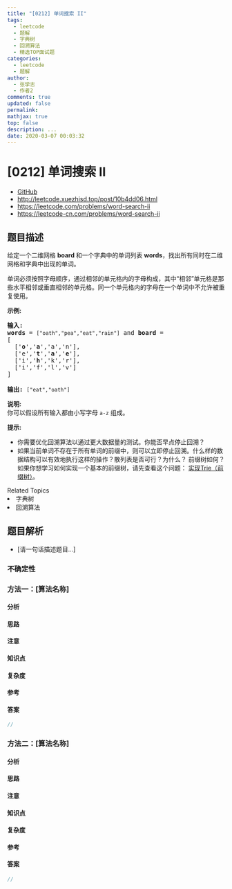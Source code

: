 ```yaml
---
title: "[0212] 单词搜索 II"
tags:
  - leetcode
  - 题解
  - 字典树
  - 回溯算法
  - 精选TOP面试题
categories:
  - leetcode
  - 题解
author:
  - 张学志
  - 作者2
comments: true
updated: false
permalink:
mathjax: true
top: false
description: ...
date: 2020-03-07 00:03:32
---
```



# [0212] 单词搜索 II
* [GitHub](https://github.com/algoboy101/LeetCodeCrowdsource/tree/master/_posts/QA/%5B0212%5D%20%E5%8D%95%E8%AF%8D%E6%90%9C%E7%B4%A2%20II.md)
* http://leetcode.xuezhisd.top/post/10b4dd06.html
* https://leetcode.com/problems/word-search-ii
* https://leetcode-cn.com/problems/word-search-ii


## 题目描述

<p>给定一个二维网格&nbsp;<strong>board&nbsp;</strong>和一个字典中的单词列表 <strong>words</strong>，找出所有同时在二维网格和字典中出现的单词。</p>

<p>单词必须按照字母顺序，通过相邻的单元格内的字母构成，其中&ldquo;相邻&rdquo;单元格是那些水平相邻或垂直相邻的单元格。同一个单元格内的字母在一个单词中不允许被重复使用。</p>

<p><strong>示例:</strong></p>

<pre><strong>输入:</strong> 
<strong>words</strong> = <code>[&quot;oath&quot;,&quot;pea&quot;,&quot;eat&quot;,&quot;rain&quot;]</code> and <strong>board </strong>=
[
  [&#39;<strong>o</strong>&#39;,&#39;<strong>a</strong>&#39;,&#39;a&#39;,&#39;n&#39;],
  [&#39;e&#39;,&#39;<strong>t</strong>&#39;,&#39;<strong>a</strong>&#39;,&#39;<strong>e</strong>&#39;],
  [&#39;i&#39;,&#39;<strong>h</strong>&#39;,&#39;k&#39;,&#39;r&#39;],
  [&#39;i&#39;,&#39;f&#39;,&#39;l&#39;,&#39;v&#39;]
]

<strong>输出:&nbsp;</strong><code>[&quot;eat&quot;,&quot;oath&quot;]</code></pre>

<p><strong>说明:</strong><br>
你可以假设所有输入都由小写字母 <code>a-z</code>&nbsp;组成。</p>

<p><strong>提示:</strong></p>

<ul>
	<li>你需要优化回溯算法以通过更大数据量的测试。你能否早点停止回溯？</li>
	<li>如果当前单词不存在于所有单词的前缀中，则可以立即停止回溯。什么样的数据结构可以有效地执行这样的操作？散列表是否可行？为什么？ 前缀树如何？如果你想学习如何实现一个基本的前缀树，请先查看这个问题： <a href="/problems/implement-trie-prefix-tree/description/">实现Trie（前缀树）</a>。</li>
</ul>
<div><div>Related Topics</div><div><li>字典树</li><li>回溯算法</li></div></div>


## 题目解析
* [请一句话描述题目...]

### 不确定性


### 方法一：[算法名称]

#### 分析

#### 思路

#### 注意

#### 知识点

#### 复杂度

#### 参考

#### 答案

```cpp
//
```


### 方法二：[算法名称]

#### 分析

#### 思路

#### 注意

#### 知识点

#### 复杂度

#### 参考

#### 答案

```cpp
//
```


